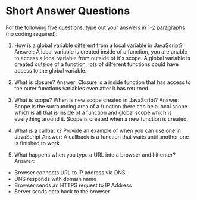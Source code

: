 # Short Answer Questions
For the following five questions, type out your answers in 1-2 paragraphs (no coding required):

1. How is a global variable different from a local variable in JavaScript?
Answer:
A local variable is created inside of a function, you are unable to access a local variable from outside of it's scope. A global variable is created outside of a function, lots of different functions could have access to the global variable.

2. What is closure?
Answer:
Closure is a inside function that has access to the outer functions variables even after it has returned.

3. What is scope? When is new scope created in JavaScript?
Answer:
Scope is the surrounding area of a function there can be a local scope which is all that is inside of a function and global scope which is everything around it. Scope is created when a new function is created. 

4. What is a callback? Provide an example of when you can use one in JavaScript
Answer:
A callback is a function that waits until another one is finished to work.

5. What happens when you type a URL into a browser and hit enter?
Answer:
- Browser connects URL to IP address via DNS
- DNS responds with domain name
- Browser sends an HTTPS request to IP Address
- Server sends data back to the browser